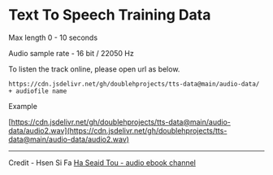 # Text To Speech Training Data

Max length 0 - 10 seconds

Audio sample rate - 16 bit / 22050 Hz

To listen the track online, please open url as below.

```
https://cdn.jsdelivr.net/gh/doublehprojects/tts-data@main/audio-data/ + audiofile name
```

Example

[https://cdn.jsdelivr.net/gh/doublehprojects/tts-data@main/audio-data/audio2.wav](https://cdn.jsdelivr.net/gh/doublehprojects/tts-data@main/audio-data/audio2.wav)

---

Credit - Hsen Si Fa [Ha Seaid Tou - audio ebook channel](https://www.youtube.com/c/HaSeaidTou)
